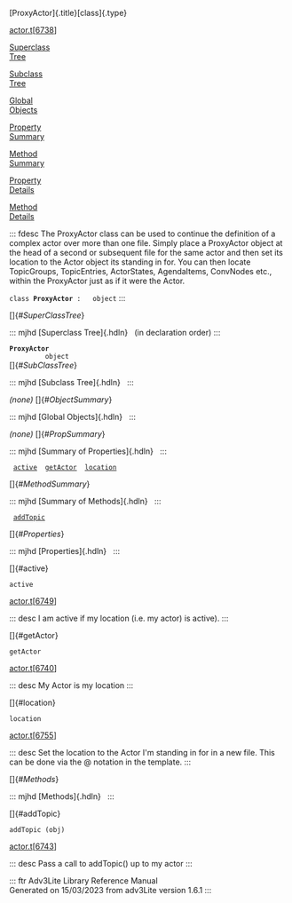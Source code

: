 [ProxyActor]{.title}[class]{.type}

[actor.t](../file/actor.t.html)\[[6738](../source/actor.t.html#6738)\]

[Superclass\
Tree](#_SuperClassTree_)

[Subclass\
Tree](#_SubClassTree_)

[Global\
Objects](#_ObjectSummary_)

[Property\
Summary](#_PropSummary_)

[Method\
Summary](#_MethodSummary_)

[Property\
Details](#_Properties_)

[Method\
Details](#_Methods_)

::: fdesc
The ProxyActor class can be used to continue the definition of a complex
actor over more than one file. Simply place a ProxyActor object at the
head of a second or subsequent file for the same actor and then set its
location to the Actor object its standing in for. You can then locate
TopicGroups, TopicEntries, ActorStates, AgendaItems, ConvNodes etc.,
within the ProxyActor just as if it were the Actor.

`class `**`ProxyActor`**` :   object`
:::

[]{#_SuperClassTree_}

::: mjhd
[Superclass Tree]{.hdln}   (in declaration order)
:::

**`ProxyActor`**\
`         object`\
[]{#_SubClassTree_}

::: mjhd
[Subclass Tree]{.hdln}  
:::

*(none)* []{#_ObjectSummary_}

::: mjhd
[Global Objects]{.hdln}  
:::

*(none)* []{#_PropSummary_}

::: mjhd
[Summary of Properties]{.hdln}  
:::

` `[`active`](#active)`  `[`getActor`](#getActor)`  `[`location`](#location)`  `

[]{#_MethodSummary_}

::: mjhd
[Summary of Methods]{.hdln}  
:::

` `[`addTopic`](#addTopic)`  `

[]{#_Properties_}

::: mjhd
[Properties]{.hdln}  
:::

[]{#active}

`active`

[actor.t](../file/actor.t.html)\[[6749](../source/actor.t.html#6749)\]

::: desc
I am active if my location (i.e. my actor) is active).
:::

[]{#getActor}

`getActor`

[actor.t](../file/actor.t.html)\[[6740](../source/actor.t.html#6740)\]

::: desc
My Actor is my location
:::

[]{#location}

`location`

[actor.t](../file/actor.t.html)\[[6755](../source/actor.t.html#6755)\]

::: desc
Set the location to the Actor I\'m standing in for in a new file. This
can be done via the @ notation in the template.
:::

[]{#_Methods_}

::: mjhd
[Methods]{.hdln}  
:::

[]{#addTopic}

`addTopic (obj)`

[actor.t](../file/actor.t.html)\[[6743](../source/actor.t.html#6743)\]

::: desc
Pass a call to addTopic() up to my actor
:::

::: ftr
Adv3Lite Library Reference Manual\
Generated on 15/03/2023 from adv3Lite version 1.6.1
:::
